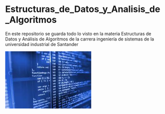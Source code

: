 # Estructuras_de_Datos_y_Analisis_de_Algoritmos
En este repositorio se guarda todo lo visto en la materia Estructuras de Datos y Análisis de Algoritmos de la carrera ingeniería de sistemas de la universidad industrial de Santander

![Imagen](/EstructurasDeDatos.jpg)
